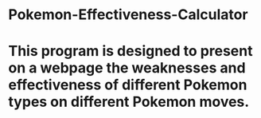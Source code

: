 # Pokemon-Effectiveness-Calculator
# This program is designed to present on a webpage the weaknesses and effectiveness of different Pokemon types on different Pokemon moves.
